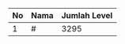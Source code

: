 | No | Nama            | Jumlah Level |
|----|-----------------|--------------|
| 1  | #    |    3295        |
